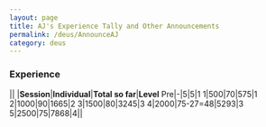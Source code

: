 ```yaml
---
layout: page
title: AJ's Experience Tally and Other Announcements
permalink: /deus/AnnounceAJ
category: deus
---
```

### Experience

|| |__Session__|__Individual__|__Total so far__|__Level__
Pre|-|5|5|1
1|500|70|575|1
2|1000|90|1665|2
3|1500|80|3245|3
4|2000|75-27=48|5293|3
5|2500|75|7868|4||
